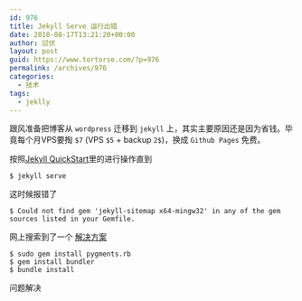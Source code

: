 ```yaml
---
id: 976
title: Jekyll Serve 运行出错
date: 2018-08-17T13:21:20+00:00
author: 愆伏
layout: post
guid: https://www.tortorse.com/?p=976
permalink: /archives/976
categories:
  - 技术
tags:
  - jeklly
---
```

跟风准备把博客从 `wordpress` 迁移到 `jekyll` 上，其实主要原因还是因为省钱。毕竟每个月VPS要掏 `$7` (VPS `$5` + backup `2$`)，换成 `Github Pages` 免费。

按照[Jekyll QuickStart](http://jekyllbootstrap.com/usage/jekyll-quick-start.html)里的进行操作直到

```shell
$ jekyll serve
```

这时候报错了

```shell
$ Could not find gem 'jekyll-sitemap x64-mingw32' in any of the gem sources listed in your Gemfile.
```

网上搜索到了一个 [解决方案](https://github.com/jekyll/jekyll/issues/4972)

```shell
$ sudo gem install pygments.rb
$ gem install bundler
$ bundle install
```

问题解决